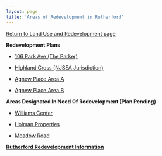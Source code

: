 ```yaml
---
layout: page
title: 'Areas of Redevelopment in Rutherford'
---
```


[Return to Land Use and Redevelopment page](../)

**Redevelopment Plans**

- [106 Park Ave (The Parker)](106-park/)

- [Highland Cross (NJSEA Jurisdiction)](highland-cross/)

- [Agnew Place Area A](agnew/)

- [Agnew Place Area B](agnewb/)


**Areas Designated In Need Of Redevelopment (Plan Pending)**

- [Williams Center](williams-center/)

- [Holman Properties](holman/)

- [Meadow Road](meadow-road/)



[**Rutherford Redevelopment Information**](https://storage.googleapis.com/static.rutherford-nj.com/community-development/Rutherford_Redevelopment_Information.pdf)

